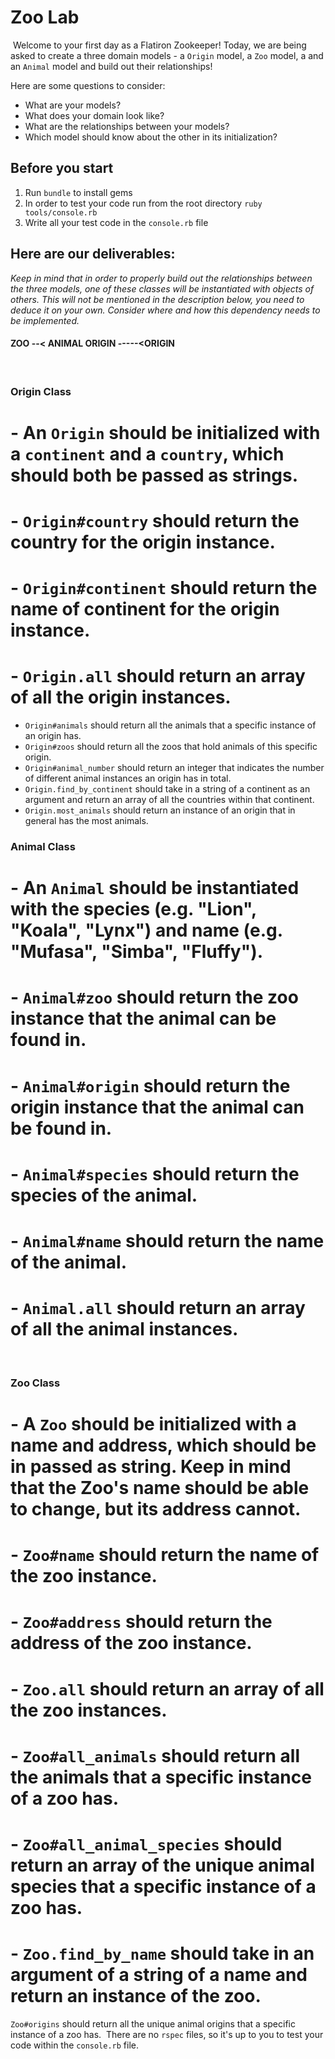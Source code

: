 # Zoo Lab
​
Welcome to your first day as a Flatiron Zookeeper!
Today, we are being asked to create a three domain models - a `Origin` model, a `Zoo` model, a  and an `Animal` model and build out their relationships! 

Here are some questions to consider:
​
* What are your models?
* What does your domain look like?
* What are the relationships between your models? 
* Which model should know about the other in its initialization?
​
## Before you start
1. Run `bundle` to install gems
2. In order to test your code run from the root directory `ruby tools/console.rb`
3. Write all your test code in the `console.rb` file
​
## Here are our deliverables:
_Keep in mind that in order to properly build out the relationships between the three models, one of these classes will be instantiated with objects of others. This will not be mentioned in the description below, you need to deduce it on your own. Consider where and how this dependency needs to be implemented._

#### ZOO --< ANIMAL  ORIGIN --<ANIMAL  ZOO >---<ORIGIN
​
### Origin Class
# - An `Origin` should be initialized with a `continent` and a `country`, which should both be passed as strings.
# - `Origin#country` should return the country for the origin instance.
# - `Origin#continent` should return the name of continent for the origin instance.
# - `Origin.all` should return an array of all the origin instances.
- `Origin#animals` should return all the animals that a specific instance of an origin has.
- `Origin#zoos` should return all the zoos that hold animals of this specific origin.
- `Origin#animal_number` should return an integer that indicates the number of different animal instances an origin has in total.
- `Origin.find_by_continent` should take in a string of a continent as an argument and return an array of all the countries within that continent.
- `Origin.most_animals` should return an instance of an origin that in general has the most animals.
​
### Animal Class
# - An `Animal` should be instantiated with the species (e.g. "Lion", "Koala", "Lynx") and name (e.g. "Mufasa", "Simba", "Fluffy"). 
# - `Animal#zoo` should return the zoo instance that the animal can be found in.
# - `Animal#origin` should return the origin instance that the animal can be found in.
# - `Animal#species` should return the species of the animal.
# - `Animal#name` should return the name of the animal.
# - `Animal.all` should return an array of all the animal instances.
​
### Zoo Class
# - A `Zoo` should be initialized with a name and address, which should be in passed as string. Keep in mind that the Zoo's name should be able to change, but its address cannot.
# - `Zoo#name` should return the name of the zoo instance. 
# - `Zoo#address` should return the address of the zoo instance.
# - `Zoo.all` should return an array of all the zoo instances.
# - `Zoo#all_animals` should return all the animals that a specific instance of a zoo has.
# - `Zoo#all_animal_species` should return an array of the unique animal species that a specific instance of a zoo has.
# - `Zoo.find_by_name` should take in an argument of a string of a name and return an instance of the zoo.
`Zoo#origins` should return all the unique animal origins that a specific instance of a zoo has.
​
There are no `rspec` files, so it's up to you to test your code within the `console.rb` file.